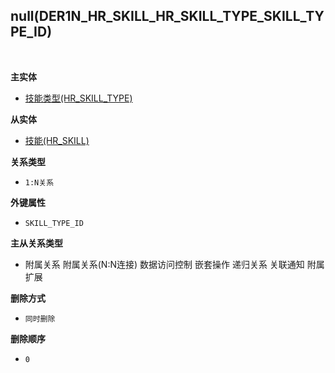 ## null(DER1N_HR_SKILL_HR_SKILL_TYPE_SKILL_TYPE_ID) <!-- {docsify-ignore-all} -->



<br>
<p class="panel-title"><b>主实体</b></p>

* [技能类型(HR_SKILL_TYPE)](module/hr/hr_skill_type)

<p class="panel-title"><b>从实体</b></p>

* [技能(HR_SKILL)](module/hr/hr_skill)

<p class="panel-title"><b>关系类型</b></p>

* `1:N关系`

<p class="panel-title"><b>外键属性</b></p>

* `SKILL_TYPE_ID`

<p class="panel-title"><b>主从关系类型</b></p>

* <i class="fa fa-square"/></i> 附属关系 <i class="fa fa-square"/></i> 附属关系(N:N连接) <i class="fa fa-square"/></i> 数据访问控制 <i class="fa fa-check-square"/></i> 嵌套操作 <i class="fa fa-square"/></i> 递归关系 <i class="fa fa-square"/></i> 关联通知 <i class="fa fa-square"/></i> 附属扩展

<p class="panel-title"><b>删除方式</b></p>

* `同时删除`

<p class="panel-title"><b>删除顺序</b></p>

* `0`

